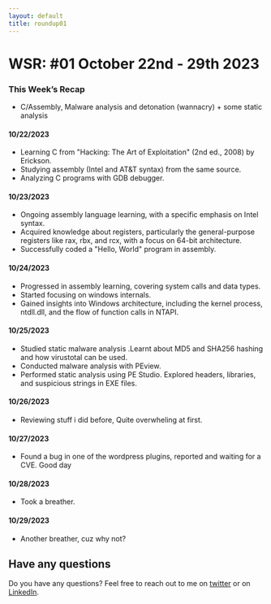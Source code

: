 ```yaml
---
layout: default
title: roundup01
---
```


# WSR: #01 October 22nd - 29th 2023

### This Week’s Recap

* C/Assembly, Malware analysis and detonation (wannacry) +  some static analysis

#### 10/22/2023

- Learning C from "Hacking: The Art of Exploitation" (2nd ed., 2008) by Erickson.
- Studying assembly (Intel and AT&T syntax) from the same source.
- Analyzing C programs with GDB debugger.

#### 10/23/2023

- Ongoing assembly language learning, with a specific emphasis on Intel syntax.
- Acquired knowledge about registers, particularly the general-purpose registers like rax, rbx, and rcx, with a focus on 64-bit architecture.
- Successfully coded a "Hello, World" program in assembly.

#### 10/24/2023

- Progressed in assembly learning, covering system calls and data types.
- Started focusing on windows internals.
- Gained insights into Windows architecture, including the kernel process, ntdll.dll, and the flow of function calls in NTAPI.

#### 10/25/2023

- Studied static malware analysis .Learnt about MD5 and SHA256 hashing and how virustotal can be used.
- Conducted malware analysis with PEview.
- Performed static analysis using PE Studio. Explored headers, libraries, and suspicious strings in EXE files.


#### 10/26/2023

* Reviewing stuff i did before, Quite overwheling at first.

#### 10/27/2023

* Found a bug in one of the wordpress plugins, reported and waiting for a CVE. Good day

#### 10/28/2023

* Took a breather.

#### 10/29/2023

* Another breather, cuz why not?



## Have any questions
Do you have any questions? Feel free to reach out to me on [twitter](https://twitter.com/rach1tarora) or on [LinkedIn](https://www.linkedin.com/in/rach1tarora/).